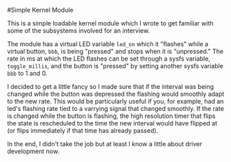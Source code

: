 #Simple Kernel Module

This is a simple loadable kernel module which I wrote to get familiar with some of the subsystems involved for an interview.

The module has a virtual LED variable `led_on` which it "flashes" while a virtual button, `bbb`, is being "pressed" and stops when it is "unpressed." The rate in ms at which the LED flashes can be set through a sysfs variable, `toggle_millis`, and the button is "pressed" by setting another sysfs variable `bbb` to 1 and 0.

I decided to get a little fancy so I made sure that if the interval was being changed while the button was depressed the flashing would smoothly adapt to the new rate. This would be particularly useful if you, for example, had an led's flashing rate tied to a varrying signal that changed smoothly. If the rate is changed while the button is flashing, the high resolution timer that flips the state is rescheduled to the time the new interval would have flipped at (or flips immediately if that time has already passed).

In the end, I didn't take the job but at least I know a little about driver development now.